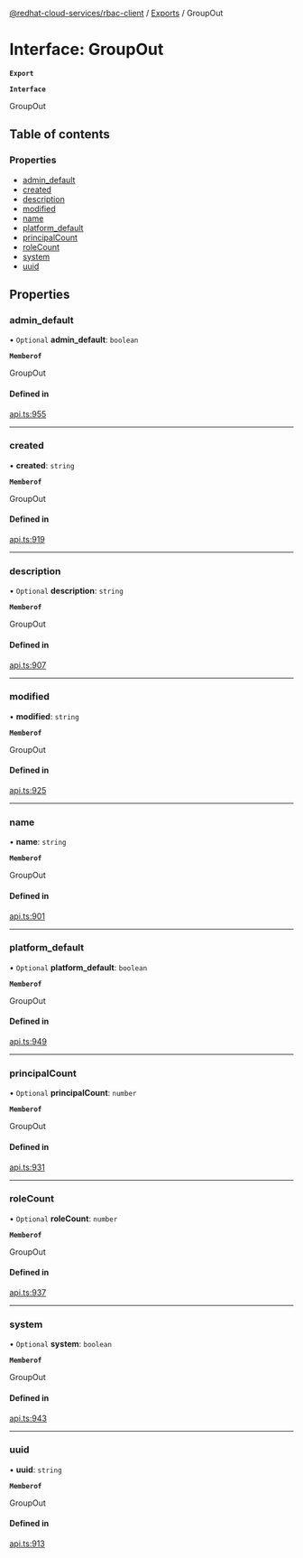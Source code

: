 [@redhat-cloud-services/rbac-client](../README.md) / [Exports](../modules.md) / GroupOut

# Interface: GroupOut

**`Export`**

**`Interface`**

GroupOut

## Table of contents

### Properties

- [admin\_default](GroupOut.md#admin_default)
- [created](GroupOut.md#created)
- [description](GroupOut.md#description)
- [modified](GroupOut.md#modified)
- [name](GroupOut.md#name)
- [platform\_default](GroupOut.md#platform_default)
- [principalCount](GroupOut.md#principalcount)
- [roleCount](GroupOut.md#rolecount)
- [system](GroupOut.md#system)
- [uuid](GroupOut.md#uuid)

## Properties

### admin\_default

• `Optional` **admin\_default**: `boolean`

**`Memberof`**

GroupOut

#### Defined in

[api.ts:955](https://github.com/mkholjuraev/javascript-clients/blob/master/packages/rbac/api.ts#L955)

___

### created

• **created**: `string`

**`Memberof`**

GroupOut

#### Defined in

[api.ts:919](https://github.com/mkholjuraev/javascript-clients/blob/master/packages/rbac/api.ts#L919)

___

### description

• `Optional` **description**: `string`

**`Memberof`**

GroupOut

#### Defined in

[api.ts:907](https://github.com/mkholjuraev/javascript-clients/blob/master/packages/rbac/api.ts#L907)

___

### modified

• **modified**: `string`

**`Memberof`**

GroupOut

#### Defined in

[api.ts:925](https://github.com/mkholjuraev/javascript-clients/blob/master/packages/rbac/api.ts#L925)

___

### name

• **name**: `string`

**`Memberof`**

GroupOut

#### Defined in

[api.ts:901](https://github.com/mkholjuraev/javascript-clients/blob/master/packages/rbac/api.ts#L901)

___

### platform\_default

• `Optional` **platform\_default**: `boolean`

**`Memberof`**

GroupOut

#### Defined in

[api.ts:949](https://github.com/mkholjuraev/javascript-clients/blob/master/packages/rbac/api.ts#L949)

___

### principalCount

• `Optional` **principalCount**: `number`

**`Memberof`**

GroupOut

#### Defined in

[api.ts:931](https://github.com/mkholjuraev/javascript-clients/blob/master/packages/rbac/api.ts#L931)

___

### roleCount

• `Optional` **roleCount**: `number`

**`Memberof`**

GroupOut

#### Defined in

[api.ts:937](https://github.com/mkholjuraev/javascript-clients/blob/master/packages/rbac/api.ts#L937)

___

### system

• `Optional` **system**: `boolean`

**`Memberof`**

GroupOut

#### Defined in

[api.ts:943](https://github.com/mkholjuraev/javascript-clients/blob/master/packages/rbac/api.ts#L943)

___

### uuid

• **uuid**: `string`

**`Memberof`**

GroupOut

#### Defined in

[api.ts:913](https://github.com/mkholjuraev/javascript-clients/blob/master/packages/rbac/api.ts#L913)
